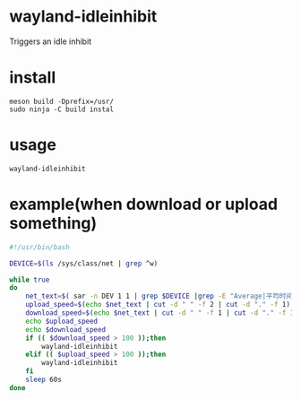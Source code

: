 # wayland-idleinhibit
Triggers an idle inhibit


# install 
```
meson build -Dprefix=/usr/
sudo ninja -C build instal
```

# usage
```
wayland-idleinhibit
```

# example(when download or upload something)
```bash
#!/usr/bin/bash

DEVICE=$(ls /sys/class/net | grep ^w)

while true
do
    net_text=$( sar -n DEV 1 1 | grep $DEVICE |grep -E "Average|平均时间" | awk 'BEGIN{c=" "}{print  $5""c""$6 }' )
    upload_speed=$(echo $net_text | cut -d " " -f 2 | cut -d "." -f 1)
    download_speed=$(echo $net_text | cut -d " " -f 1 | cut -d "." -f 1)
    echo $upload_speed
    echo $download_speed
    if (( $download_speed > 100 ));then
        wayland-idleinhibit
    elif (( $upload_speed > 100 ));then
        wayland-idleinhibit
    fi
    sleep 60s
done
```
